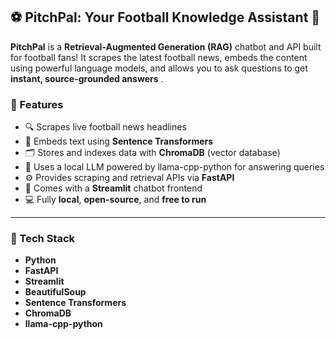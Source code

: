 ## ⚽ PitchPal: Your Football Knowledge Assistant 🤖

**PitchPal** is a **Retrieval-Augmented Generation (RAG)** chatbot and API built for football fans! It scrapes the latest football news, embeds the content using powerful language models, and allows you to ask questions to get **instant, source-grounded answers** .


### 🚀 Features

* 🔍 Scrapes live football news headlines
* 🧠 Embeds text using **Sentence Transformers**
* 🗂️ Stores and indexes data with **ChromaDB** (vector database)
* 🤖 Uses a local LLM powered by llama-cpp-python for answering queries
* ⚙️ Provides scraping and retrieval APIs via **FastAPI**
* 💬 Comes with a **Streamlit** chatbot frontend
* 💻 Fully **local**, **open-source**, and **free to run**

---

### 🧰 Tech Stack

* **Python**
* **FastAPI**
* **Streamlit**
* **BeautifulSoup**
* **Sentence Transformers**
* **ChromaDB**
* **llama-cpp-python**
